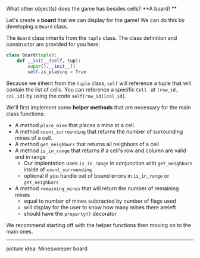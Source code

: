 <!--title={Board: Helper Functions}-->

<!--badge={Software Engineering:110,Tinkerer:110}-->

<!--concepts={class_variables.mdx, class_method.mdx}-->

What other object(s) does the game has besides cells? **A board! ** 

Let's create a **board** that we can display for the game! We can do this by developing a `Board` class. 

The `Board` class inherits from the `tuple` class. The class definition and constructor are provided for you here:

```python
class Board(tuple):
    def __init__(self, tup):
        super().__init__()
        self.is_playing = True
```

Because we inherit from the `tuple` class, `self` will reference a tuple that will contain the list of cells. You can reference a specific `Cell ` at `(row_id, col_id)` by using the code `self[row_id][col_id]`. 

We'll first implement some **helper methods** that are necessary for the main class functions:

* A method `place_mine` that places a mine at a cell. 
* A method `count_surrounding` that returns the number of surrounding mines of a cell. 
* A method `get_neighbors` that returns all neighbors of a cell 
* A method `is_in_range` that returns if a cell's row and column are valid and in range 
  * Our implentation uses `is_in_range` in conjunction with `get_neighbors` inside of `count_surrounding`
  * optional if you handle out of bound errors in `is_in_range` or `get_neighbors`
* A method `remaining_mines` that will return the number of remaining mines
  * equal to number of mines subtracted by number of flags used
  * will display for the user to know how many mines there areleft
  * should have the `property()` decorator

We recommend starting off with the helper functions then moving on to the main ones.

---

picture idea: Minesweeper board
